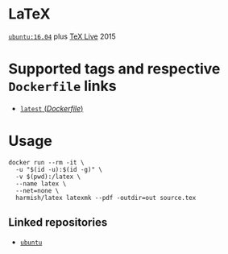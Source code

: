# LaTeX

[`ubuntu:16.04`](https://hub.docker.com/_/ubuntu/) plus [TeX Live](https://www.tug.org/texlive/) 2015

#  Supported tags and respective `Dockerfile` links

- [`latest` (*Dockerfile*)](https://github.com/harmishhk/dockerfiles/blob/master/latex/Dockerfile)

# Usage

```console
docker run --rm -it \
  -u "$(id -u):$(id -g)" \
  -v $(pwd):/latex \
  --name latex \
  --net=none \
  harmish/latex latexmk --pdf -outdir=out source.tex
```

## Linked repositories

- [`ubuntu`](https://hub.docker.com/_/ubuntu/)
